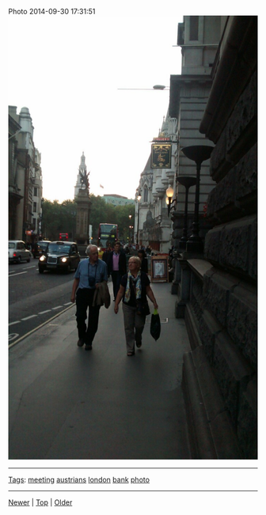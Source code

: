<!--
title: Photo 2014-09-30 17
date: 2020-06-28T14:57:49.028Z
tags: meeting, austrians, london, bank, photo
-->










Photo 2014-09-30 17:31:51
![](98817635237-0.jpg)

<!--BOTTOM-POST-NAVIGATION-->
---

[Tags](tags.md): [meeting](tag-meeting.md) [austrians](tag-austrians.md) [london](tag-london.md) [bank](tag-bank.md) [photo](tag-photo.md)

---

[Newer](98790880052.md) | [Top](index.md) | [Older](98822233947.md)